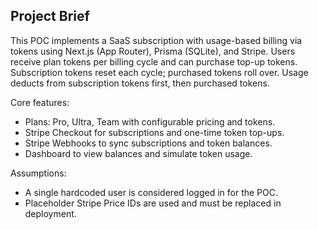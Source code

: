 ## Project Brief

This POC implements a SaaS subscription with usage-based billing via tokens using Next.js (App Router), Prisma (SQLite), and Stripe. Users receive plan tokens per billing cycle and can purchase top-up tokens. Subscription tokens reset each cycle; purchased tokens roll over. Usage deducts from subscription tokens first, then purchased tokens.

Core features:
- Plans: Pro, Ultra, Team with configurable pricing and tokens.
- Stripe Checkout for subscriptions and one-time token top-ups.
- Stripe Webhooks to sync subscriptions and token balances.
- Dashboard to view balances and simulate token usage.

Assumptions:
- A single hardcoded user is considered logged in for the POC.
- Placeholder Stripe Price IDs are used and must be replaced in deployment.


